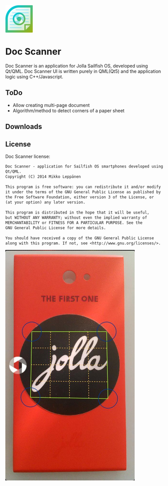 ![Icon](harbour-docscanner.png?raw=true "")

Doc Scanner
========

Doc Scanner is an application for Jolla Sailfish OS, developed using Qt/QML.
Doc Scanner UI is written purely in QML(Qt5) and the application logic using C++/Javascript.

ToDo
----
- Allow creating multi-page document
- Algorithm/method to detect corners of a paper sheet 

Downloads
---------

License
-------

Doc Scanner license:

    Doc Scanner - application for Sailfish OS smartphones developed using Qt/QML.
    Copyright (C) 2014 Mikko Leppänen

    This program is free software: you can redistribute it and/or modify
    it under the terms of the GNU General Public License as published by
    the Free Software Foundation, either version 3 of the License, or
    (at your option) any later version.

    This program is distributed in the hope that it will be useful,
    but WITHOUT ANY WARRANTY; without even the implied warranty of
    MERCHANTABILITY or FITNESS FOR A PARTICULAR PURPOSE. See the
    GNU General Public License for more details.

    You should have received a copy of the GNU General Public License
    along with this program. If not, see <http://www.gnu.org/licenses/>.

![Pic](scanpicforGithub.png?raw=true "")  


